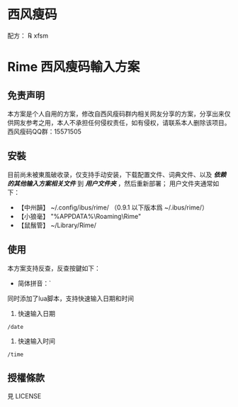 # 西风瘦码
配方： ℞ xfsm

# Rime 西风瘦码輸入方案

## 免责声明
本方案是个人自用的方案，修改自西风瘦码群内相关网友分享的方案，分享出来仅供网友参考之用，本人不承担任何侵权责任，如有侵权，请联系本人删除该项目。
西风瘦码QQ群：15571505

## 安裝
目前尚未被東風破收录，仅支持手动安装，下载配置文件、词典文件、以及 ***依赖的其他输入方案相关文件*** 到 ***用户文件夹*** ，然后重新部署；
用户文件夹通常如下：
* 【中州韻】 ~/.config/ibus/rime/ （0.9.1 以下版本爲 ~/.ibus/rime/）
* 【小狼毫】 "%APPDATA%\Roaming\Rime"
* 【鼠鬚管】 ~/Library/Rime/

## 使用
本方案支持反查，反查按鍵如下：
* 简体拼音：`

同时添加了lua脚本，支持快速输入日期和时间
1. 快速输入日期
  ```
  /date
  ```
1. 快速输入时间
  ```
  /time
  ```

## 授權條款
見 LICENSE

